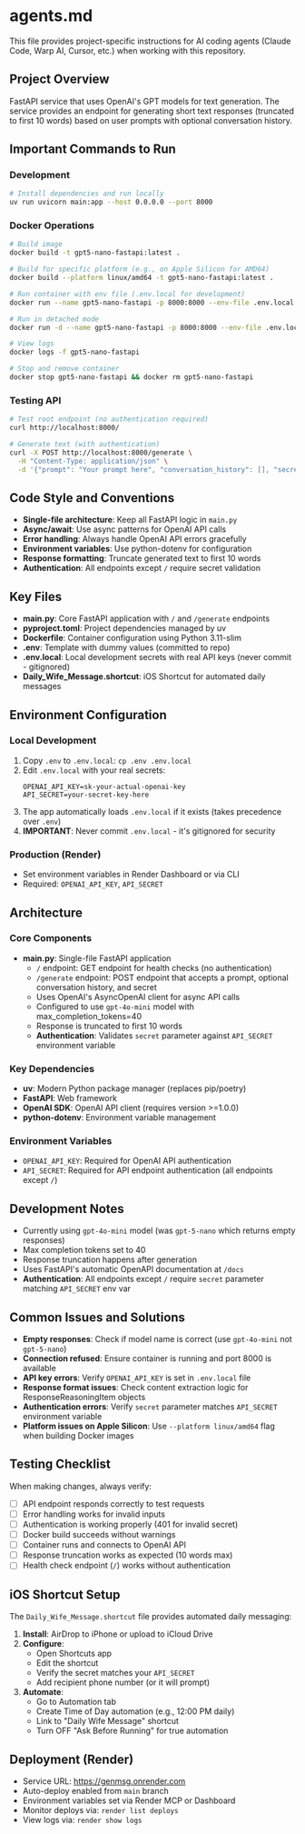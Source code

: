 # agents.md

This file provides project-specific instructions for AI coding agents (Claude Code, Warp AI, Cursor, etc.) when working with this repository.

## Project Overview

FastAPI service that uses OpenAI's GPT models for text generation. The service provides an endpoint for generating short text responses (truncated to first 10 words) based on user prompts with optional conversation history.

## Important Commands to Run

### Development
```bash
# Install dependencies and run locally
uv run uvicorn main:app --host 0.0.0.0 --port 8000
```

### Docker Operations
```bash
# Build image
docker build -t gpt5-nano-fastapi:latest .

# Build for specific platform (e.g., on Apple Silicon for AMD64)
docker build --platform linux/amd64 -t gpt5-nano-fastapi:latest .

# Run container with env file (.env.local for development)
docker run --name gpt5-nano-fastapi -p 8000:8000 --env-file .env.local gpt5-nano-fastapi:latest

# Run in detached mode
docker run -d --name gpt5-nano-fastapi -p 8000:8000 --env-file .env.local gpt5-nano-fastapi:latest

# View logs
docker logs -f gpt5-nano-fastapi

# Stop and remove container
docker stop gpt5-nano-fastapi && docker rm gpt5-nano-fastapi
```

### Testing API
```bash
# Test root endpoint (no authentication required)
curl http://localhost:8000/

# Generate text (with authentication)
curl -X POST http://localhost:8000/generate \
  -H "Content-Type: application/json" \
  -d '{"prompt": "Your prompt here", "conversation_history": [], "secret": "your-secret-key-here"}'
```

## Code Style and Conventions

- **Single-file architecture**: Keep all FastAPI logic in `main.py`
- **Async/await**: Use async patterns for OpenAI API calls
- **Error handling**: Always handle OpenAI API errors gracefully
- **Environment variables**: Use python-dotenv for configuration
- **Response formatting**: Truncate generated text to first 10 words
- **Authentication**: All endpoints except `/` require secret validation

## Key Files

- **main.py**: Core FastAPI application with `/` and `/generate` endpoints
- **pyproject.toml**: Project dependencies managed by uv
- **Dockerfile**: Container configuration using Python 3.11-slim
- **.env**: Template with dummy values (committed to repo)
- **.env.local**: Local development secrets with real API keys (never commit - gitignored)
- **Daily_Wife_Message.shortcut**: iOS Shortcut for automated daily messages

## Environment Configuration

### Local Development
1. Copy `.env` to `.env.local`: `cp .env .env.local`
2. Edit `.env.local` with your real secrets:
   ```
   OPENAI_API_KEY=sk-your-actual-openai-key
   API_SECRET=your-secret-key-here
   ```
3. The app automatically loads `.env.local` if it exists (takes precedence over `.env`)
4. **IMPORTANT**: Never commit `.env.local` - it's gitignored for security

### Production (Render)
- Set environment variables in Render Dashboard or via CLI
- Required: `OPENAI_API_KEY`, `API_SECRET`

## Architecture

### Core Components

- **main.py**: Single-file FastAPI application
  - `/` endpoint: GET endpoint for health checks (no authentication)
  - `/generate` endpoint: POST endpoint that accepts a prompt, optional conversation history, and secret
  - Uses OpenAI's AsyncOpenAI client for async API calls
  - Configured to use `gpt-4o-mini` model with max_completion_tokens=40
  - Response is truncated to first 10 words
  - **Authentication**: Validates `secret` parameter against `API_SECRET` environment variable

### Key Dependencies

- **uv**: Modern Python package manager (replaces pip/poetry)
- **FastAPI**: Web framework
- **OpenAI SDK**: OpenAI API client (requires version >=1.0.0)
- **python-dotenv**: Environment variable management

### Environment Variables

- `OPENAI_API_KEY`: Required for OpenAI API authentication
- `API_SECRET`: Required for API endpoint authentication (all endpoints except `/`)

## Development Notes

- Currently using `gpt-4o-mini` model (was `gpt-5-nano` which returns empty responses)
- Max completion tokens set to 40
- Response truncation happens after generation
- Uses FastAPI's automatic OpenAPI documentation at `/docs`
- **Authentication**: All endpoints except `/` require `secret` parameter matching `API_SECRET` env var

## Common Issues and Solutions

- **Empty responses**: Check if model name is correct (use `gpt-4o-mini` not `gpt-5-nano`)
- **Connection refused**: Ensure container is running and port 8000 is available
- **API key errors**: Verify `OPENAI_API_KEY` is set in `.env.local` file
- **Response format issues**: Check content extraction logic for ResponseReasoningItem objects
- **Authentication errors**: Verify `secret` parameter matches `API_SECRET` environment variable
- **Platform issues on Apple Silicon**: Use `--platform linux/amd64` flag when building Docker images

## Testing Checklist

When making changes, always verify:
- [ ] API endpoint responds correctly to test requests
- [ ] Error handling works for invalid inputs
- [ ] Authentication is working properly (401 for invalid secret)
- [ ] Docker build succeeds without warnings
- [ ] Container runs and connects to OpenAI API
- [ ] Response truncation works as expected (10 words max)
- [ ] Health check endpoint (`/`) works without authentication

## iOS Shortcut Setup

The `Daily_Wife_Message.shortcut` file provides automated daily messaging:

1. **Install**: AirDrop to iPhone or upload to iCloud Drive
2. **Configure**:
   - Open Shortcuts app
   - Edit the shortcut
   - Verify the secret matches your `API_SECRET`
   - Add recipient phone number (or it will prompt)
3. **Automate**:
   - Go to Automation tab
   - Create Time of Day automation (e.g., 12:00 PM daily)
   - Link to "Daily Wife Message" shortcut
   - Turn OFF "Ask Before Running" for true automation

## Deployment (Render)

- Service URL: https://genmsg.onrender.com
- Auto-deploy enabled from `main` branch
- Environment variables set via Render MCP or Dashboard
- Monitor deploys via: `render list deploys`
- View logs via: `render show logs`
